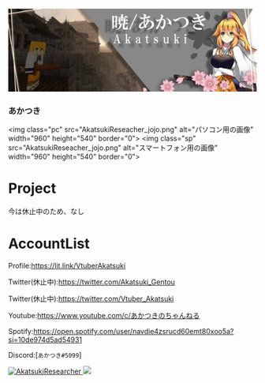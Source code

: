 <p class="profile-img" align="center">
 <img src="akatsuki_header.jpg" width=800>
</p>

### あかつき 

<img class="pc" src="AkatsukiReseacher_jojo.png" alt="パソコン用の画像"　width="960" height="540" border="0">
<img class="sp" src="AkatsukiReseacher_jojo.png" alt="スマートフォン用の画像"　width="960" height="540" border="0">

# Project

今は休止中のため、なし

# AccountList
Profile:<https://lit.link/VtuberAkatsuki>

Twitter(休止中):<https://twitter.com/Akatsuki_Gentou>

Twitter(休止中):<https://twitter.com/Vtuber_Akatsuki>

Youtube:<https://www.youtube.com/c/あかつきのちゃんねる>

Spotify:https://open.spotify.com/user/navdie4zsrucd60emt80xoo5a?si=10de974d5ad54931

Discord:[`あかつき#5099`]

<p align="left">
  <a href="https://github.com/AkatsukiResearcher/AkatsukiResearcher/">
    <img src="https://komarev.com/ghpvc/?username=AkatsukiResearcher" alt="AkatsukiResearcher" />
  </a>
   <a href="http://twitter.com/Akatsuki_Gentou">
    <img height="20" src="https://img.shields.io/twitter/follow/Akatsuki_Gentou?label=Twitter&logo=twitter&style=flat" />
  </a>
</p>



